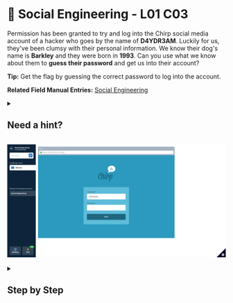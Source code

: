 # 🐩 Social Engineering - L01 C03

Permission has been granted to try and log into the Chirp social media account of a hacker who goes by the name of **D4YDR3AM**. Luckily for us, they've been clumsy with their personal information. We know their dog's name is **Barkley** and they were born in **1993**. Can you use what we know about them to **guess their password** and get us into their account?

**Tip:** Get the flag by guessing the correct password to log into the account.

**Related Field Manual Entries:** [Social Engineering](../fieldmanual/SocialEngineering.8.1.3.md)

<details><summary>

## Need a hint?</summary>

> 💡 Hint: Many people use passwords that combine pieces of personal information. Try combining the pieces of information you have in different ways.

</details>

![image of the challenge](/assets/socialengineering.png)

<details><summary>

## Step by Step</summary>

- The password is a combination of "**Barkley**" and "**1993**"
  - This is deduced from the briefing
- Type `Barkley1993` into the password area and press enter or submit to get the flag

`flag is unique`

</details>
